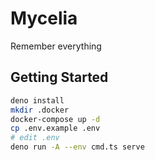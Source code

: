 # Mycelia

Remember everything

## Getting Started

```sh
deno install
mkdir .docker
docker-compose up -d
cp .env.example .env
# edit .env
deno run -A --env cmd.ts serve
```
